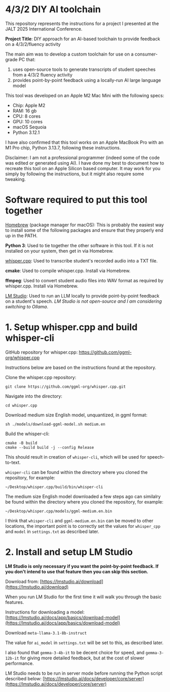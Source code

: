 # 4/3/2 DIY AI toolchain

This repository represents the instructions for a project I presented at the JALT 2025 International Conference.

**Project Title**: DIY approach for an AI-based toolchain to provide feedback on a 4/3/2/fluency activity

The main aim was to develop a custom toolchain for use on a consumer-grade PC that:

1. uses open-source tools to generate transcripts of student speeches from a 4/3/2 fluency activity
2. provides point-by-point feedback using a locally-run AI large language model

This tool was developed on an Apple M2 Mac Mini with the following specs:

- Chip: Apple M2
- RAM: 16 gb
- CPU: 8 cores
- GPU: 10 cores
- macOS Sequoia
- Python 3.12.1

I have also confirmed that this tool works on an Apple MacBook Pro with an M1 Pro chip, Python 3.13.7, following these instructions.

Disclaimer: I am not a professional programmer (indeed some of the code was edited or generated using AI). I have done my best to document how to recreate this tool on an Apple Silicon based computer. It may work for you simply by following the instructions, but it might also require some tweaking.

# Software required to put this tool together

[Homebrew](https://brew.sh) (package manager for macOS): This is probably the easiest way to install some of the following packages and ensure that they properly end up in the PATH.

**Python 3**: Used to tie together the other software in this tool. If it is not installed on your system, then get in via Homebrew.

[whisper.cpp](https://github.com/ggml-org/whisper.cpp): Used to transcribe student's recorded audio into a TXT file.

**cmake**: Used to compile whisper.cpp. Install via Homebrew.

**ffmpeg**: Used to convert student audio files into WAV format as required by whisper.cpp. Install via Homebrew.

[LM Studio](https://lmstudio.ai): Used to run an LLM locally to provide point-by-point feedback on a student's speech. *LM Studio is not open-source and I am considering switching to Ollama*.

# 1. Setup whisper.cpp and build whisper-cli

GitHub repository for whisper.cpp: https://github.com/ggml-org/whisper.cpp

Instructions below are based on the instructions found at the repository. 

Clone the whisper.cpp repository:

```
git clone https://github.com/ggml-org/whisper.cpp.git
```

Navigate into the directory:

```
cd whisper.cpp
```

Download medium size English model, unquantized, in ggml format:

```
sh ./models/download-ggml-model.sh medium.en
```

Build the whisper-cli:

```
cmake -B build
cmake --build build -j --config Release
```

This should result in creation of ```whisper-cli```, which will be used for speech-to-text.

```whisper-cli``` can be found within the directory where you cloned the repository, for example:

```
~/Desktop/whisper.cpp/build/bin/whisper-cli
```

The medium size English model downloaded a few steps ago can similalry be found within the directory where you cloned the repository, for example:

```
~/Desktop/whisper.cpp/models/ggml-medium.en.bin
```

I think that ```whisper-cli``` and ```ggml-medium.en.bin``` can be moved to other locations, the important point is to correctly set the values for ```whisper_cpp``` and ```model``` in ```settings.txt``` as described later.

# 2. Install and setup LM Studio

**LM Studio is only necessary if you want the point-by-point feedback. If you don't intend to use that feature then you can skip this section.**

Download from: [https://lmstudio.ai/download](https://lmstudio.ai/download)

When you run LM Studio for the first time it will walk you through the basic features.

Instructions for downloading a model: [https://lmstudio.ai/docs/app/basics/download-model](https://lmstudio.ai/docs/app/basics/download-model)

Download ```meta-llama-3.1-8b-instruct```

The value for ```ai_model``` in ```settings.txt``` will be set to this, as described later.

I also found that ```gemma-3-4b-it``` to be decent choice for speed, and ```gemma-3-12b-it``` for giving more detailed feedback, but at the cost of slower performance.

LM Studio needs to be run in server mode before running the Python script described below: [https://lmstudio.ai/docs/developer/core/server](https://lmstudio.ai/docs/developer/core/server)
